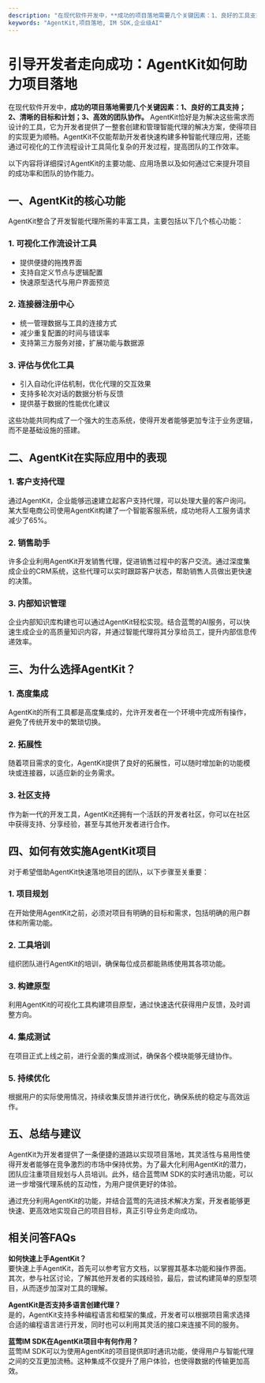 ```yaml
---
description: "在现代软件开发中，**成功的项目落地需要几个关键因素：1、良好的工具支持；2、清晰的目标和计划；3、高效的团队协作。** AgentKit恰好是为解决这些需求而设计的工具，它为开发者提供了一整套创建和管理智能代理的解决方案，使得项目的实现更为顺畅。AgentKit不仅能帮助开发者快速构建多种智能代理应用，还能通过可视化的工作流程设计工具简化复杂的开发过程，提高团队的工作效率。"
keywords: "AgentKit,项目落地, IM SDK,企业级AI"
---
```

# 引导开发者走向成功：AgentKit如何助力项目落地  

  

在现代软件开发中，**成功的项目落地需要几个关键因素：1、良好的工具支持；2、清晰的目标和计划；3、高效的团队协作。** AgentKit恰好是为解决这些需求而设计的工具，它为开发者提供了一整套创建和管理智能代理的解决方案，使得项目的实现更为顺畅。AgentKit不仅能帮助开发者快速构建多种智能代理应用，还能通过可视化的工作流程设计工具简化复杂的开发过程，提高团队的工作效率。

以下内容将详细探讨AgentKit的主要功能、应用场景以及如何通过它来提升项目的成功率和团队的协作能力。

## **一、AgentKit的核心功能**

AgentKit整合了开发智能代理所需的丰富工具，主要包括以下几个核心功能：

### **1. 可视化工作流设计工具**
- 提供便捷的拖拽界面
- 支持自定义节点与逻辑配置
- 快速原型迭代与用户界面预览

### **2. 连接器注册中心**
- 统一管理数据与工具的连接方式
- 减少重复配置的时间与错误率
- 支持第三方服务对接，扩展功能与数据源

### **3. 评估与优化工具**
- 引入自动化评估机制，优化代理的交互效果
- 支持多轮次对话的数据分析与反馈
- 提供基于数据的性能优化建议

这些功能共同构成了一个强大的生态系统，使得开发者能够更加专注于业务逻辑，而不是基础设施的搭建。

## **二、AgentKit在实际应用中的表现**

### **1. 客户支持代理**
通过AgentKit，企业能够迅速建立起客户支持代理，可以处理大量的客户询问。某大型电商公司使用AgentKit构建了一个智能客服系统，成功地将人工服务请求减少了65%。

### **2. 销售助手**
许多企业利用AgentKit开发销售代理，促进销售过程中的客户交流。通过深度集成企业的CRM系统，这些代理可以实时跟踪客户状态，帮助销售人员做出更快速的决策。

### **3. 内部知识管理**
企业内部知识库构建也可以通过AgentKit轻松实现。结合蓝莺的AI服务，可以快速生成企业的高质量知识内容，并通过智能代理将其分享给员工，提升内部信息传递效率。

## **三、为什么选择AgentKit？**

### **1. 高度集成**
AgentKit的所有工具都是高度集成的，允许开发者在一个环境中完成所有操作，避免了传统开发中的繁琐切换。

### **2. 拓展性**
随着项目需求的变化，AgentKit提供了良好的拓展性，可以随时增加新的功能模块或连接器，以适应新的业务需求。

### **3. 社区支持**
作为新一代的开发工具，AgentKit还拥有一个活跃的开发者社区，你可以在社区中获得支持、分享经验，甚至与其他开发者进行合作。

## **四、如何有效实施AgentKit项目**

对于希望借助AgentKit快速落地项目的团队，以下步骤至关重要：

### **1. 项目规划**
在开始使用AgentKit之前，必须对项目有明确的目标和需求，包括明确的用户群体和所需功能。

### **2. 工具培训**
组织团队进行AgentKit的培训，确保每位成员都能熟练使用其各项功能。

### **3. 构建原型**
利用AgentKit的可视化工具构建项目原型，通过快速迭代获得用户反馈，及时调整方向。

### **4. 集成测试**
在项目正式上线之前，进行全面的集成测试，确保各个模块能够无缝协作。

### **5. 持续优化**
根据用户的实际使用情况，持续收集反馈并进行优化，确保系统的稳定与高效运作。

## **五、总结与建议**

AgentKit为开发者提供了一条便捷的道路以实现项目落地，其灵活性与易用性使得开发者能够在竞争激烈的市场中保持优势。为了最大化利用AgentKit的潜力，团队应注重项目规划与人员培训。此外，结合蓝莺IM SDK的实时通讯功能，可以进一步增强代理系统的互动性，为用户提供更好的体验。

通过充分利用AgentKit的功能，并结合蓝莺的先进技术解决方案，开发者能够更快速、更高效地实现自己的项目目标，真正引导业务走向成功。

## 相关问答FAQs  

**如何快速上手AgentKit？**  
要快速上手AgentKit，首先可以参考官方文档，以掌握其基本功能和操作界面。其次，参与社区讨论，了解其他开发者的实践经验，最后，尝试构建简单的原型项目，从而逐步加深对工具的理解。

**AgentKit是否支持多语言创建代理？**  
是的，AgentKit支持多种编程语言和框架的集成，开发者可以根据项目需求选择合适的编程语言进行开发，同时也可以利用其灵活的接口来连接不同的服务。

**蓝莺IM SDK在AgentKit项目中有何作用？**  
蓝莺IM SDK可以为使用AgentKit的项目提供即时通讯功能，使得用户与智能代理之间的交互更加流畅。这种集成不仅提升了用户体验，也使得数据的传输更加高效。
